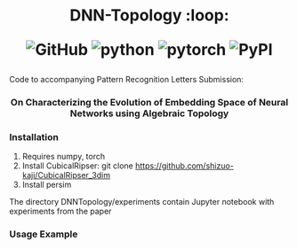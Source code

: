 <h1 align="center">
<p>DNN-Topology :loop:</p>
<p align="center">
<img alt="GitHub" src="https://img.shields.io/github/license/cross-caps/AFLI?color=green&logo=GNU&logoColor=green">
<img alt="python" src="https://img.shields.io/badge/python-%3E%3D3.8-blue?logo=python">
<img alt="pytorch" src="https://img.shields.io/badge/pytorch-%3E%3D1.8-orange?logo=pytorch">
<img alt="PyPI" src="https://img.shields.io/badge/release-v1.0-brightgreen?logo=apache&logoColor=brightgreen">
</p>
</h1>

Code to accompanying Pattern Recognition Letters Submission:
<h3 align="center">
On Characterizing the Evolution of Embedding Space of Neural Networks using Algebraic Topology
</h2>

### Installation
1. Requires numpy, torch
2. Install CubicalRipser: git clone https://github.com/shizuo-kaji/CubicalRipser_3dim
3. Install persim 

The directory DNNTopology/experiments contain Jupyter notebook with experiments from the paper
### Usage Example




